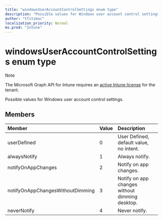 ```yaml
---
title: "windowsUserAccountControlSettings enum type"
description: "Possible values for Windows user account control settings."
author: "tfitzmac"
localization_priority: Normal
ms.prod: "Intune"
---
```


# windowsUserAccountControlSettings enum type

> [!NOTE]
> The Microsoft Graph API for Intune requires an [active Intune license](https://go.microsoft.com/fwlink/?linkid=839381) for the tenant.

Possible values for Windows user account control settings.

## Members
|Member|Value|Description|
|:---|:---|:---|
|userDefined|0|User Defined, default value, no intent.|
|alwaysNotify|1|Always notify.|
|notifyOnAppChanges|2|Notify on app changes.|
|notifyOnAppChangesWithoutDimming|3|Notify on app changes without dimming desktop.|
|neverNotify|4|Never notify.|



